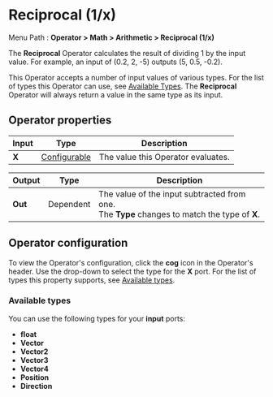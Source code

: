 # Reciprocal (1/x)

Menu Path : **Operator > Math > Arithmetic > Reciprocal (1/x)**

The **Reciprocal** Operator calculates the result of dividing 1 by the input value. For example, an input of (0.2, 2, -5) outputs (5, 0.5, -0.2).

This Operator accepts a number of input values of various types. For the list of types this Operator can use, see [Available Types](#available-types). The **Reciprocal** Operator will always return a value in the same type as its input.

## Operator properties

| **Input** | **Type**                                | **Description**                    |
| --------- | --------------------------------------- | ---------------------------------- |
| **X**     | [Configurable](#operator-configuration) | The value this Operator evaluates. |

| **Output** | **Type**  | **Description**                                              |
| ---------- | --------- | ------------------------------------------------------------ |
| **Out**    | Dependent | The value of the input subtracted from one.<br/>The **Type** changes to match the type of **X**. |

## Operator configuration

To view the Operator's configuration, click the **cog** icon in the Operator's header. Use the drop-down to select the type for the **X** port. For the list of types this property supports, see [Available types](#available-types).



### Available types

You can use the following types for your **input** ports:

- **float**
- **Vector**
- **Vector2**
- **Vector3**
- **Vector4**
- **Position**
- **Direction**
